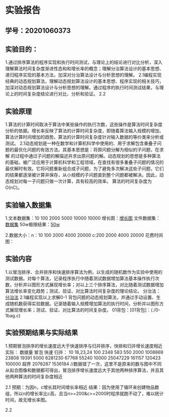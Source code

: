 # 实验报告

## 学号：20201060373


## 实验目的：

1.通过排序算法的程序实现和执行时间测试，与理论上的结论进行对比分析，深入理解算法时间复杂度渐进性态和和增长率的概念；理解分治算法设计的基本思想、递归程序实现的基本方法，加深对分治算法设计与分析思想的理解。
2.1编程实现经典的动态规划算法，理解动态规划算法设计的基本思想、程序实现的相关技巧，加深对动态规划算法设计与分析思想的理解。通过程序的执行时间测试结果，与理论上的时间复杂度结论进行对比、分析和验证。
2.2

## 实验原理

1.算法的计算时间取决于算法中某些操作的执行次数，这些操作是算法时间复杂度分析的依据。增长率反映了算法的计算时间复杂度，即随着算法输入规模的增加、算法计算时间增加的趋势。算法的计算时间复杂度针对输入数据的等价类来分析或测试。
2.1动态规划是一种在数学和计算机科学中使用的、用于求解包含重叠子问题的最优化问题的有效方法。其基本思想是：将原问题分解为相似的子问题，在求解
的过程中通过子问题的解描述并求出原问题的解。动态规划的思想是多种算法的基础，被广泛应用于计算机科学和工程领域，在查找有很多重叠子问题的情况的最优解时有效。它将问题重新组合成子问题，为了避免多次解决这些子问题，它们的结果都逐渐被计算并保存，从小规模的子问题直到整个问题都被解决。因此，动态规划对每一子问题只做一次计算，具有较高的效率。
算法的时间复杂度为O(nC)。


## 实验输入数据集

1.文本数据集：10 100 2000 5000 10000 10000
增长图：[增长图](./data/res.png)
文件数据集：[数据集](./data/list.txt)
50w极限结果：[50w](.data/50万极限.png)

2.数据大小：n：10 100 2000 4000 20000
           c:200 2000 4000 20000
花费时间图：

## 实验内容

1.以冒泡排序、合并排序和快速排序算法为例，以生成的随机数作为实验中使用的测试数据。对每个算法，记录程序执行中随着测试数据增加算法基本操作执行次数，分析并以图形方式展现增长率；对以上三个排序算法，对比随着测试数据增加算法增长率变化趋势；测试、验证、对比算法时间复杂度的理论结论。
分治法：[分治法](./dac.c)
2.1编程实现以上求解0-1 背包问题的动态规划算法，并通过手动设置、生成随机数获得实验数据。记录随着输入规模增加算法的执行时间，分析并以图形方式展现增长率；测试、验证、对比算法的时间复杂度。
01背包：[01背包]：(./0-1bag.c)

## 实验预期结果与实际结果

1.预期冒泡排序的增长速度远大于快速排序与归并排序，快排和归并增长速度相近
实际：
数据量 冒泡 快速 归并：
10 18,23,24
100 2348 583 550
2000 1008869 23808 19391
5000 6281230 67768 55240
10000 25047229 161157 120423
100000 超界 2078287 1536184 //数据错了一次，这里不是原来的数与图中不同
从拟合图像和数据都可得出，冒泡排序增长速度远大于其他两种排序算法，并且其他两种算法的时间复杂度相近

2.1
预期：为因n，c增长其时间增长率相近
结果：因为使用了循环来创建物品数组，所以n的增长率比c高，且当n>=200&c>=2000时程序就跑不动了，难以统计时间，故无增长率图。

2.2
